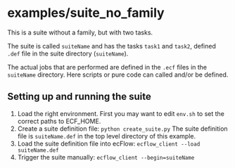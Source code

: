 # examples/suite_no_family
This is a suite without a family, but with two tasks.

The suite is called `suiteName` and has the tasks `task1` and `task2`, defined `.def` file in the suite directory (`suiteName`).

The actual jobs that are performed are defined in the `.ecf` files in the `suiteName` directory. Here scripts or pure code can called and/or be defined.

## Setting up and running the suite
1. Load the right environment. First you may want to edit `env.sh` to set the correct paths to ECF_HOME.
2. Create a suite definition file: 
`python create_suite.py`
The suite definition file is `suiteName.def` in the top level directory of this example.
3. Load the suite definition file into ecFlow: `ecflow_client --load suiteName.def`
4. Trigger the suite manually: `ecflow_client --begin=suiteName`